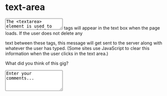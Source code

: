# text-area

<textarea>
The <textarea> element is used to create a mutli-line text input. Unlike other input elements this is not an empty element. It should therefore have an opening and a closing tag. Any text that appears between the opening <textarea> and closing </textarea> tags will appear in the text box when the page loads. If the user does not delete any 
text between these tags, this message will get sent to the server along with whatever the user has typed. (Some sites use JavaScript to clear this information when the user clicks in the text area.)

<form action="http://www.example.com/comments.php">
  <p>What did you think of this gig?</p>
  <textarea name="comments" cols="20" rows="4">Enter your comments...</textarea>
</form>
